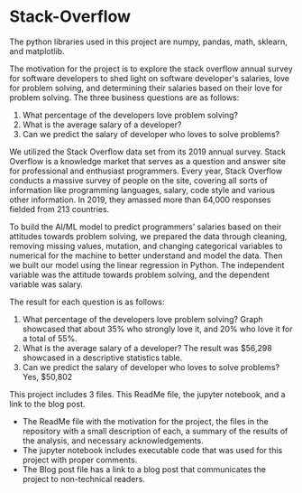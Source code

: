 # Stack-Overflow

The python libraries used in this project are numpy, pandas, math, sklearn, and matplotlib. 

The motivation for the project is to explore the stack overflow annual survey for software developers to shed light on software developer's salaries, love for problem solving, and determining their salaries based on their love for problem solving. The three business questions are as follows:
1) What percentage of the developers love problem solving? 
2) What is the average salary of a developer? 
3) Can we predict the salary of developer who loves to solve problems? 

We utilized the Stack Overflow data set from its 2019 annual survey. Stack Overflow is a knowledge market that serves as a question and answer site for professional and enthusiast programmers. Every year, Stack Overflow conducts a massive survey of people on the site, covering all sorts of information like programming languages, salary, code style and various other information. In 2019, they amassed more than 64,000 responses fielded from 213 countries.

To build the AI/ML model to predict programmers’ salaries based on their attitudes towards problem solving, we prepared the data through cleaning, removing missing values, mutation, and changing categorical variables to numerical for the machine to better understand and model the data. Then we built our model using the linear regression in Python. The independent variable was the attitude towards problem solving, and the dependent variable was salary.

The result for each question is as follows:
1) What percentage of the developers love problem solving? Graph showcased that about 35% who strongly love it, and 20% who love it for a total of 55%.
2) What is the average salary of a developer? The result was $56,298 showcased in a descriptive statistics table.
3) Can we predict the salary of developer who loves to solve problems? Yes, $50,802

This project includes 3 files. This ReadMe file, the jupyter notebook, and a link to the blog post.
  - The ReadMe file with the motivation for the project, the files in the repository with a small description of each, a summary of the         results of the analysis, and necessary acknowledgements.
  - The jupyter notebook includes executable code that was used for this project with proper comments.
  - The Blog post file has a link to a blog post that communicates the project to non-technical readers.
